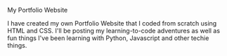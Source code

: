 My Portfolio Website

I have created my own Portfolio Website that I coded from scratch using HTML and CSS. I'll be posting my learning-to-code adventures as well as fun things I've been learning with Python, Javascript and other techie things. 
